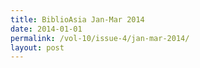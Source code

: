 ```yaml
---
title: BiblioAsia Jan-Mar 2014
date: 2014-01-01
permalink: /vol-10/issue-4/jan-mar-2014/
layout: post
---
```

